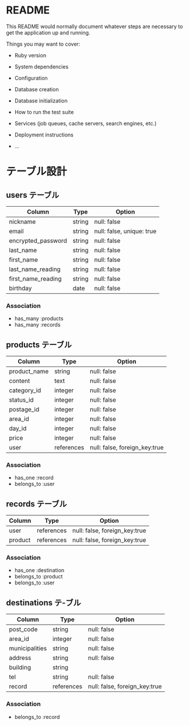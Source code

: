 # README

This README would normally document whatever steps are necessary to get the
application up and running.

Things you may want to cover:

* Ruby version

* System dependencies

* Configuration

* Database creation

* Database initialization

* How to run the test suite

* Services (job queues, cache servers, search engines, etc.)

* Deployment instructions

* ...


# テーブル設計

## users テーブル

| Column                | Type    | Option                    |
| --------------------- | ------- | ------------------------- |
| nickname              | string  | null: false               |
| email                 | string  | null: false, unique: true |
| encrypted_password    | string  | null: false               |
| last_name             | string  | null: false               |
| first_name            | string  | null: false               |
| last_name_reading     | string  | null: false               |
| first_name_reading    | string  | null: false               |
| birthday              | date    | null: false               |

### Association

- has_many :products
- has_many  :records

## products テーブル

| Column       | Type       | Option                        |
| ------------ | ---------- | ----------------------------- |
| product_name | string     | null: false                   |
| content      | text       | null: false                   |
| category_id  | integer    | null: false                   |
| status_id    | integer    | null: false                   |
| postage_id   | integer    | null: false                   |
| area_id      | integer    | null: false                   |
| day_id       | integer    | null: false                   |
| price        | integer    | null: false                   |
| user         | references | null: false, foreign_key:true |

### Association

- has_one :record
- belongs_to :user

## records テーブル

| Column       | Type       | Option                        |
| ------------ | ---------- | ----------------------------- |
| user         | references | null: false, foreign_key:true |
| product      | references | null: false, foreign_key:true |

### Association

- has_one :destination
- belongs_to :product
- belongs_to :user


## destinations テ-ブル

| Column         | Type       | Option                        |
| -------------- | ---------- | ----------------------------- |
| post_code      | string     | null: false                   |
| area_id        | integer    | null: false                   |
| municipalities | string     | null: false                   |
| address        | string     | null: false                   |
| building       | string     |                               |
| tel            | string     | null: false                   |
| record         | references | null: false, foreign_key:true |

### Association

- belongs_to :record